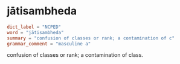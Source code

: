 # jātisambheda

``` toml
dict_label = "NCPED"
word = "jātisambheda"
summary = "confusion of classes or rank; a contamination of c"
grammar_comment = "masculine a"
```

confusion of classes or rank; a contamination of class.

